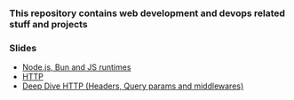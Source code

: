 ### This repository contains web development and devops related stuff and projects

### Slides
- [Node.js, Bun and JS runtimes](https://petal-estimate-4e9.notion.site/Node-js-Bun-and-JS-runtimes-a09a41ccd61c4f498e55750c9a1c9b34)
- [HTTP](https://petal-estimate-4e9.notion.site/Intro-to-HTTP-26c5803f153b4401aa76e9fac08ac427)
- [Deep Dive HTTP (Headers, Query params and middlewares)](https://petal-estimate-4e9.notion.site/HTTP-Deep-dive-d59b6336fa5a46daa56c21063578d400)